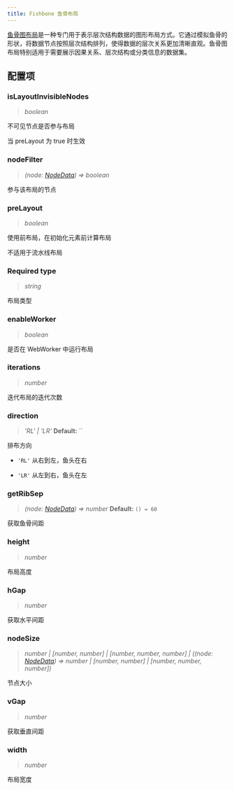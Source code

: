 ```yaml
---
title: Fishbone 鱼骨布局
---
```


[鱼骨图布局](https://en.wikipedia.org/wiki/Ishikawa_diagram)是一种专门用于表示层次结构数据的图形布局方式。它通过模拟鱼骨的形状，将数据节点按照层次结构排列，使得数据的层次关系更加清晰直观。鱼骨图布局特别适用于需要展示因果关系、层次结构或分类信息的数据集。

## 配置项

### isLayoutInvisibleNodes

> _boolean_

不可见节点是否参与布局

当 preLayout 为 true 时生效

### nodeFilter

> _(node: [NodeData](/manual/data#节点数据nodedata)) => boolean_

参与该布局的节点

### preLayout

> _boolean_

使用前布局，在初始化元素前计算布局

不适用于流水线布局

### <Badge type="success">Required</Badge> type

> _string_

布局类型

### enableWorker

> _boolean_

是否在 WebWorker 中运行布局

### iterations

> _number_

迭代布局的迭代次数

### direction

> _'RL' \| 'LR'_ **Default:** ``

排布方向

- `'RL'` 从右到左，鱼头在右

- `'LR'` 从左到右，鱼头在左

### getRibSep

> _(node: [NodeData](/manual/data#节点数据nodedata)) => number_ **Default:** `() = 60`

获取鱼骨间距

### height

> _number_

布局高度

### hGap

> _number_

获取水平间距

### nodeSize

> _number \| [number, number] \| [number, number, number] \| ((node: [NodeData](/manual/data#节点数据nodedata)) => number \| [number, number] \| [number, number, number])_

节点大小

### vGap

> _number_

获取垂直间距

### width

> _number_

布局宽度
